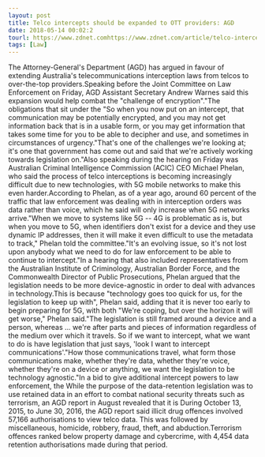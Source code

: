 ```yaml
---
layout: post
title: Telco intercepts should be expanded to OTT providers: AGD
date: 2018-05-14 00:02:2
tourl: https://www.zdnet.comhttps://www.zdnet.com/article/telco-intercepts-should-be-expanded-to-ott-providers-agd/
tags: [Law]
---
```

The Attorney-General's Department (AGD) has argued in favour of extending Australia's telecommunications interception laws from telcos to over-the-top providers.Speaking before the Joint Committee on Law Enforcement on Friday, AGD Assistant Secretary Andrew Warnes said this expansion would help combat the "challenge of encryption"."The obligations that sit under the "So when you now put on an intercept, that communication may be potentially encrypted, and you may not get information back that is in a usable form, or you may get information that takes some time for you to be able to decipher and use, and sometimes in circumstances of urgency."That's one of the challenges we're looking at; it's one that government has come out and said that we're actively working towards legislation on."Also speaking during the hearing on Friday was Australian Criminal Intelligence Commission (ACIC) CEO Michael Phelan, who said the process of telco interceptions is becoming increasingly difficult due to new technologies, with 5G mobile networks to make this even harder.According to Phelan, as of a year ago, around 60 percent of the traffic that law enforcement was dealing with in interception orders was data rather than voice, which he said will only increase when 5G networks arrive."When we move to systems like 5G -- 4G is problematic as is, but when you move to 5G, when identifiers don't exist for a device and they use dynamic IP addresses, then it will make it even difficult to use the metadata to track," Phelan told the committee."It's an evolving issue, so it's not lost upon anybody what we need to do for law enforcement to be able to continue to intercept."In a hearing that also included representatives from the Australian Institute of Criminology, Australian Border Force, and the Commonwealth Director of Public Prosecutions, Phelan argued that the legislation needs to be more device-agnostic in order to deal with advances in technology.This is because "technology goes too quick for us, for the legislation to keep up with", Phelan said, adding that it is never too early to begin preparing for 5G, with both "We're coping, but over the horizon it will get worse," Phelan said."The legislation is still framed around a device and a person, whereas ... we're after parts and pieces of information regardless of the medium over which it travels. So if we want to intercept, what we want to do is have legislation that just says, 'look I want to intercept communications'."How those communications travel, what form those communications make, whether they're data, whether they're voice, whether they're on a device or anything, we want the legislation to be technology agnostic."In a bid to give additional intercept powers to law enforcement, the While the purpose of the data-retention legislation was to use retained data in an effort to combat national security threats such as terrorism, an AGD report in August revealed that it is During October 13, 2015, to June 30, 2016, the AGD report said illicit drug offences involved 57,166 authorisations to view telco data. This was followed by miscellaneous, homicide, robbery, fraud, theft, and abduction.Terrorism offences ranked below property damage and cybercrime, with 4,454 data retention authorisations made during that period.